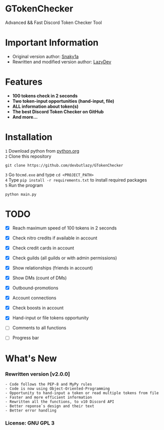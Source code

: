 # GTokenChecker

Advanced && Fast Discord Token Checker Tool

# Important Information
- Original version author: [Snaky1a](https://github.com/Snaky1a)
- Rewritten and modified version author: [LazyDev](https://github.com/devbutlazy)
# Features

- **100 tokens check in 2 seconds**
- **Two token-input opportunities (hand-input, file)**
- **ALL information about token(s)**
- **The best Discord Token Checker on GitHub**
- **And more...**

# Installation

`1` Download python from [python.org](https://python.org)  
`2` Clone this repository  
```
git clone https://github.com/devbutlazy/GTokenChecker
```
`3` Go to`cmd.exe` and type `cd <PROJECT_PATH>`  
`4` Type `pip install -r requirements.txt` to install required packages  
`5` Run the program
```
python main.py
```

# TODO

- [x] Reach maximum speed of 100 tokens in 2 seconds
- [x] Check nitro credits if available in account
- [x] Check credit cards in account
- [x] Check guilds (all guilds or with admin permissions)
- [x] Show relationships (friends in account)
- [x] Show DMs (count of DMs)
- [x] Outbound-promotions
- [x] Account connections
- [x] Check boosts in account
- [x] Hand-input or file tokens opportunity
- [ ] Comments to all functions
- [ ] Progress bar


# What's New

### Rewritten version [v2.0.0]
    - Code follows the PEP-8 and MyPy rules
    - Code is now using Object-Oriented-Programming
    - Opportunity to hand-input a token or read multiple tokens from file
    - Faster and more efficient information
    - Rewritten all the functions, to v10 Discord API
    - Better reponse`s design and their text
    - Better error handling
    
### License: GNU GPL 3
